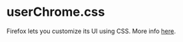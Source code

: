 # userChrome.css

Firefox lets you customize its UI using CSS. More info [here](http://kb.mozillazine.org/UserChrome.css).
